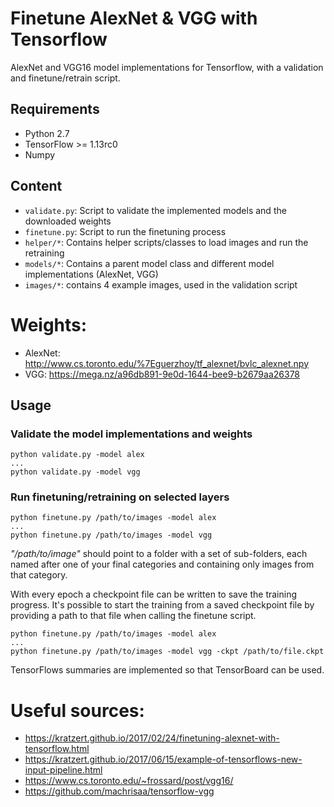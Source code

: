 # Finetune AlexNet & VGG with Tensorflow

AlexNet and VGG16 model implementations for Tensorflow, with a validation and finetune/retrain script.

## Requirements

- Python 2.7
- TensorFlow >= 1.13rc0
- Numpy

## Content

- `validate.py`: Script to validate the implemented models and the downloaded weights 
- `finetune.py`: Script to run the finetuning process
- `helper/*`: Contains helper scripts/classes to load images and run the retraining
- `models/*`: Contains a parent model class and different model implementations (AlexNet, VGG)
- `images/*`: contains 4 example images, used in the validation script

# Weights:
- AlexNet: http://www.cs.toronto.edu/%7Eguerzhoy/tf_alexnet/bvlc_alexnet.npy
- VGG: https://mega.nz/a96db891-9e0d-1644-bee9-b2679aa26378

## Usage

### Validate the model implementations and weights
```
python validate.py -model alex
...
python validate.py -model vgg
```

### Run finetuning/retraining on selected layers
```
python finetune.py /path/to/images -model alex
...
python finetune.py /path/to/images -model vgg
```

*"/path/to/image"* should point to a folder with a set of sub-folders, each named after one of your final categories and containing only images from that category.

With every epoch a checkpoint file can be written to save the training progress.
It's possible to start the training from a saved checkpoint file by providing a path to that file when calling the finetune script.
```
python finetune.py /path/to/images -model alex
...
python finetune.py /path/to/images -model vgg -ckpt /path/to/file.ckpt
```

TensorFlows summaries are implemented so that TensorBoard can be used.

# Useful sources:
- https://kratzert.github.io/2017/02/24/finetuning-alexnet-with-tensorflow.html
- https://kratzert.github.io/2017/06/15/example-of-tensorflows-new-input-pipeline.html
- https://www.cs.toronto.edu/~frossard/post/vgg16/
- https://github.com/machrisaa/tensorflow-vgg
